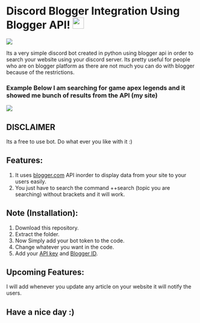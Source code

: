 # Discord Blogger Integration Using Blogger API! <img src="https://raw.githubusercontent.com/MartinHeinz/MartinHeinz/master/wave.gif" width="30px">

<img src="https://github.com/itsOwen/discord-blogger-integration/blob/master/intro_logo.png">

Its a very simple discord bot created in python using blogger api in order to search your website using your discord server. Its pretty useful for people who are on blogger platform as there are not much you can do with blogger because of the restrictions.

### Example Below I am searching for game apex legends and it showed me bunch of results from the API (my site)
<img src="https://github.com/itsOwen/discord-blogger-integration/blob/master/Demo.jpg">

## DISCLAIMER
Its a free to use bot. Do what ever you like with it :)

## Features:
1. It uses [blogger.com](https://blogger.com) API inorder to display data from your site to your users easily.
2. You just have to search the command ++search (topic you are searching) without brackets and it will work.

## Note (Installation):
1. Download this repository.
2. Extract the folder.
3. Now Simply add your bot token to the code.
4. Change whatever you want in the code.
5. Add your [API key](https://developers.google.com/blogger/docs/3.0/using) and [Blogger ID](https://subinsb.com/how-to-find-blogger-blog-id/).

## Upcoming Features:
I will add whenever you update any article on your website it will notify the users.

## Have a nice day :)
